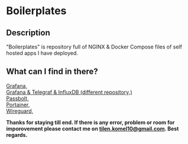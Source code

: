 # Boilerplates

## Description

"Boilerplates" is repository full of NGINX & Docker Compose files of self hosted apps I have deployed.

## What can I find in there?

[Grafana,](https://github.com/KomelT/boilerplates/tree/master/grafana)</br>
[Grafana & Telegraf & InfluxDB (different repository,)](https://github.com/KomelT/Grafana-Telegraf-and-InfluxDB-2.x.x)</br>
[Passbolt,](https://github.com/KomelT/boilerplates/tree/master/passbolt)</br>
[Portainer,](https://github.com/KomelT/boilerplates/tree/master/portainer)</br>
[Wireguard,](https://github.com/KomelT/boilerplates/tree/master/wireguard)

**Thanks for staying till end. If there is any error, problem or room for imporovement please contact me on tilen.komel10@gmail.com. Best regards.**
